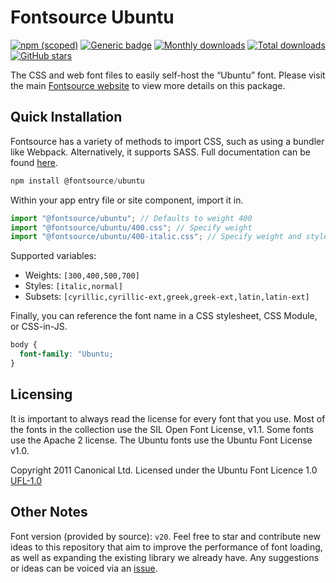 # Fontsource Ubuntu

[![npm (scoped)](https://img.shields.io/npm/v/@fontsource/ubuntu?color=brightgreen)](https://www.npmjs.com/package/@fontsource/ubuntu) [![Generic badge](https://img.shields.io/badge/fontsource-passing-brightgreen)](https://github.com/fontsource/fontsource) [![Monthly downloads](https://badgen.net/npm/dm/@fontsource/ubuntu)](https://github.com/fontsource/fontsource) [![Total downloads](https://badgen.net/npm/dt/@fontsource/ubuntu)](https://github.com/fontsource/fontsource) [![GitHub stars](https://img.shields.io/github/stars/fontsource/fontsource.svg?style=social&label=Star)](https://github.com/fontsource/fontsource/stargazers)

The CSS and web font files to easily self-host the “Ubuntu” font. Please visit the main [Fontsource website](https://fontsource.org/fonts/ubuntu) to view more details on this package.

## Quick Installation

Fontsource has a variety of methods to import CSS, such as using a bundler like Webpack. Alternatively, it supports SASS. Full documentation can be found [here](https://fontsource.org/docs/getting-started/introduction).

```javascript
npm install @fontsource/ubuntu
```

Within your app entry file or site component, import it in.

```javascript
import "@fontsource/ubuntu"; // Defaults to weight 400
import "@fontsource/ubuntu/400.css"; // Specify weight
import "@fontsource/ubuntu/400-italic.css"; // Specify weight and style

```

Supported variables:
- Weights: `[300,400,500,700]`
- Styles: `[italic,normal]`
- Subsets: `[cyrillic,cyrillic-ext,greek,greek-ext,latin,latin-ext]`

Finally, you can reference the font name in a CSS stylesheet, CSS Module, or CSS-in-JS.

```css
body {
  font-family: "Ubuntu;
}
```

## Licensing
It is important to always read the license for every font that you use.
Most of the fonts in the collection use the SIL Open Font License, v1.1. Some fonts use the Apache 2 license. The Ubuntu fonts use the Ubuntu Font License v1.0.

Copyright 2011 Canonical Ltd. Licensed under the Ubuntu Font Licence 1.0
[UFL-1.0](http://font.ubuntu.com/ufl/)

## Other Notes
Font version (provided by source): `v20`.
Feel free to star and contribute new ideas to this repository that aim to improve the performance of font loading, as well as expanding the existing library we already have. Any suggestions or ideas can be voiced via an [issue](https://github.com/fontsource/fontsource/issues).